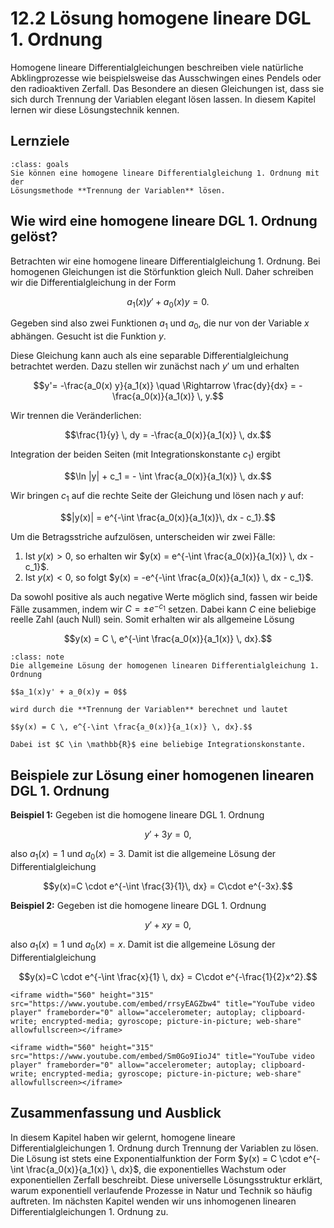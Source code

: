 # 12.2 Lösung homogene lineare DGL 1. Ordnung

Homogene lineare Differentialgleichungen beschreiben viele natürliche
Abklingprozesse wie beispielsweise das Ausschwingen eines Pendels oder den
radioaktiven Zerfall. Das Besondere an diesen Gleichungen ist, dass sie sich
durch Trennung der Variablen elegant lösen lassen. In diesem Kapitel lernen wir
diese Lösungstechnik kennen.

## Lernziele

```{admonition} Lernziel
:class: goals
Sie können eine homogene lineare Differentialgleichung 1. Ordnung mit der
Lösungsmethode **Trennung der Variablen** lösen.
```

## Wie wird eine homogene lineare DGL 1. Ordnung gelöst?

Betrachten wir eine homogene lineare Differentialgleichung 1. Ordnung. Bei
homogenen Gleichungen ist die Störfunktion gleich Null. Daher schreiben wir die
Differentialgleichung in der Form

$$a_1(x)y' + a_0(x)y = 0.$$

Gegeben sind also zwei Funktionen $a_1$ und $a_0$, die nur von der Variable $x$
abhängen. Gesucht ist die Funktion $y$.

Diese Gleichung kann auch als eine separable Differentialgleichung betrachtet
werden. Dazu stellen wir zunächst nach $y'$ um und erhalten

$$y'= -\frac{a_0(x) y}{a_1(x)} \quad
\Rightarrow \frac{dy}{dx} = -\frac{a_0(x)}{a_1(x)} \, y.$$

Wir trennen die Veränderlichen:

$$\frac{1}{y} \, dy = -\frac{a_0(x)}{a_1(x)} \, dx.$$

Integration der beiden Seiten (mit Integrationskonstante $c_1$) ergibt

$$\ln |y| + c_1 = - \int \frac{a_0(x)}{a_1(x)} \, dx.$$

Wir bringen $c_1$ auf die rechte Seite der Gleichung und lösen nach $y$ auf:

$$|y(x)| = e^{-\int \frac{a_0(x)}{a_1(x)}\, dx - c_1}.$$

Um die Betragsstriche aufzulösen, unterscheiden wir zwei Fälle:

1. Ist $y(x) > 0$, so erhalten wir $y(x) = e^{-\int \frac{a_0(x)}{a_1(x)} \, dx -
c_1}$.
2. Ist $y(x) < 0$, so folgt $y(x) = -e^{-\int \frac{a_0(x)}{a_1(x)} \, dx -
c_1}$.

Da sowohl positive als auch negative Werte möglich sind, fassen wir beide Fälle
zusammen, indem wir $C = \pm e^{-c_1}$ setzen. Dabei kann $C$ eine beliebige
reelle Zahl (auch Null) sein. Somit erhalten wir als allgemeine Lösung

$$y(x) = C \, e^{-\int \frac{a_0(x)}{a_1(x)} \, dx}.$$

```{admonition} Wie wird eine homogene lineare DGL 1. Ordnung gelöst?
:class: note
Die allgemeine Lösung der homogenen linearen Differentialgleichung 1. Ordnung

$$a_1(x)y' + a_0(x)y = 0$$

wird durch die **Trennung der Variablen** berechnet und lautet

$$y(x) = C \, e^{-\int \frac{a_0(x)}{a_1(x)} \, dx}.$$

Dabei ist $C \in \mathbb{R}$ eine beliebige Integrationskonstante.
```

## Beispiele zur Lösung einer homogenen linearen DGL 1. Ordnung

**Beispiel 1:** Gegeben ist die homogene lineare DGL 1. Ordnung

$$y'+3y=0,$$

also $a_1(x)=1$ und $a_0(x)=3$. Damit ist die allgemeine Lösung der
Differentialgleichung

$$y(x)=C \cdot e^{-\int \frac{3}{1}\, dx} = C\cdot e^{-3x}.$$

**Beispiel 2:** Gegeben ist die homogene lineare DGL 1. Ordnung

$$y'+xy=0,$$

also $a_1(x)=1$ und $a_0(x)=x$. Damit ist die allgemeine Lösung der
Differentialgleichung

$$y(x)=C \cdot e^{-\int \frac{x}{1} \, dx} = C\cdot e^{-\frac{1}{2}x^2}.$$

```{dropdown} Video zu "DGL 1. Ordnung | Typ 1: linear-homogen" von Lernkompass
<iframe width="560" height="315" src="https://www.youtube.com/embed/rrsyEAGZbw4" title="YouTube video player" frameborder="0" allow="accelerometer; autoplay; clipboard-write; encrypted-media; gyroscope; picture-in-picture; web-share" allowfullscreen></iframe>
```

```{dropdown} Video zu "Differentialgleichung lösen – DGL 1. Ordnung, homogen" von Mathematrick
<iframe width="560" height="315" src="https://www.youtube.com/embed/Sm0Go9IioJ4" title="YouTube video player" frameborder="0" allow="accelerometer; autoplay; clipboard-write; encrypted-media; gyroscope; picture-in-picture; web-share" allowfullscreen></iframe>
```

## Zusammenfassung und Ausblick

In diesem Kapitel haben wir gelernt, homogene lineare Differentialgleichungen 1.
Ordnung durch Trennung der Variablen zu lösen. Die Lösung ist stets eine
Exponentialfunktion der Form $y(x) = C \cdot e^{-\int \frac{a_0(x)}{a_1(x)} \,
dx}$, die exponentielles Wachstum oder exponentiellen Zerfall beschreibt. Diese
universelle Lösungsstruktur erklärt, warum exponentiell verlaufende Prozesse in
Natur und Technik so häufig auftreten. Im nächsten Kapitel wenden wir uns
inhomogenen linearen Differentialgleichungen 1. Ordnung zu.
